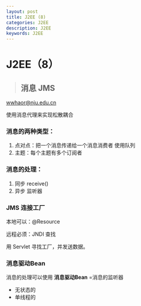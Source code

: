 ```yaml
---
layout: post
title: J2EE (8)
categories: J2EE
description: J2EE
keywords: J2EE
---
```


# J2EE（8）

> ## 消息  JMS

wwhaor@nju.edu.cn

使用消息代理来实现松散耦合 

### 消息的两种类型：

1. 点对点：把一个消息传递给一个消息消费者  使用队列
2. 主题：每个主题有多个订阅者

### 消息的处理：

1. 同步 receive()
2. 异步 监听器



### JMS 连接工厂

本地可以：@Resource

远程必须：JNDI 查找



用 Servlet 寻找工厂，并发送数据。



### 消息驱动Bean

消息的处理可以使用 **消息驱动Bean** =消息的监听器

- 无状态的
- 单线程的

